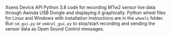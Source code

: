 Xsens Device API Python 3.8 code for recording MTw2 sensor live data through Awinda USB Dongle and displaying it graphically. 
Python wheel files for Linux and Windows with installation instructions are in the `wheels` folder.
Run `sm_gui.py` or `sm4col_gui.py` to stop/start recording and sending the sensor data as Open Sound Control messages.
